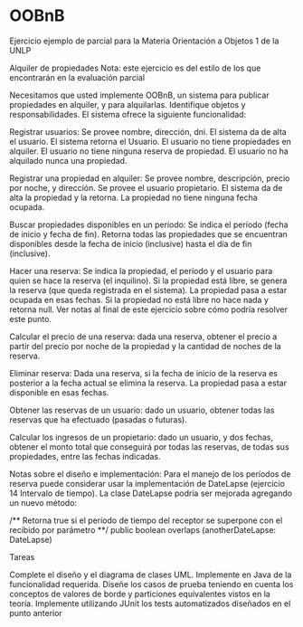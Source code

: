 # OOBnB
Ejercicio ejemplo de parcial para la Materia Orientación a Objetos 1 de la UNLP

Alquiler de propiedades 
Nota: este ejercicio es del estilo de los que encontrarán en la evaluación parcial

Necesitamos que usted implemente OOBnB, un sistema para publicar propiedades en alquiler, y para alquilarlas. Identifique objetos y responsabilidades. El sistema ofrece la siguiente funcionalidad:

Registrar usuarios: Se provee nombre, dirección, dni. El sistema da de alta el usuario. El sistema retorna el Usuario. El usuario no tiene propiedades en alquiler. El usuario no tiene ninguna reserva de propiedad. El usuario no ha alquilado nunca una propiedad. 

Registrar una propiedad en alquiler: Se provee nombre, descripción, precio por noche, y dirección. Se provee el usuario propietario. El sistema da de alta la propiedad y la retorna. La propiedad no tiene ninguna fecha ocupada. 

Buscar propiedades disponibles en un período: Se indica el período (fecha de inicio y fecha de fin). Retorna todas las propiedades que se encuentran disponibles desde la fecha de inicio (inclusive) hasta el día de fin (inclusive). 

Hacer una reserva: Se indica la propiedad, el período y el usuario para quien se hace la reserva (el inquilino). Si la propiedad está libre, se genera la reserva (que queda registrada en el sistema). La propiedad pasa a estar ocupada en esas fechas. Si la propiedad no está libre no hace nada y retorna null. Ver notas al final de este ejercicio sobre cómo podría resolver este punto.

Calcular el precio de una reserva: dada una reserva, obtener el precio a partir del precio por noche de la propiedad y la cantidad de noches de la reserva. 

Eliminar reserva: Dada una reserva, si la fecha de inicio de la reserva es posterior a la fecha actual se elimina la reserva. La propiedad pasa a estar disponible en esas fechas. 

Obtener las reservas de un usuario: dado un usuario, obtener todas las reservas que ha efectuado (pasadas o futuras). 

Calcular los ingresos de un propietario: dado un usuario, y dos fechas, obtener el monto total que conseguirá por todas las reservas, de todas sus propiedades, entre las fechas indicadas. 


Notas sobre el diseño e implementación: 
Para el manejo de los períodos de reserva puede considerar usar la implementación de DateLapse (ejercicio 14 Intervalo de tiempo). La clase DateLapse podría ser mejorada agregando un nuevo método: 

/**
Retorna true si el período de tiempo del receptor se superpone con el recibido por parámetro
**/
public boolean overlaps (anotherDateLapse: DateLapse)

Tareas

Complete el diseño y el diagrama de clases UML.
Implemente en Java de la funcionalidad requerida.
Diseñe los casos de prueba teniendo en cuenta los conceptos de valores de borde y particiones equivalentes vistos en la teoría.
Implemente utilizando JUnit los tests automatizados diseñados en el punto anterior
